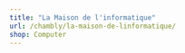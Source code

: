 ```yaml
---
title: "La Maison de l'informatique"
url: /chambly/la-maison-de-linformatique/
shop: Computer
---
```

